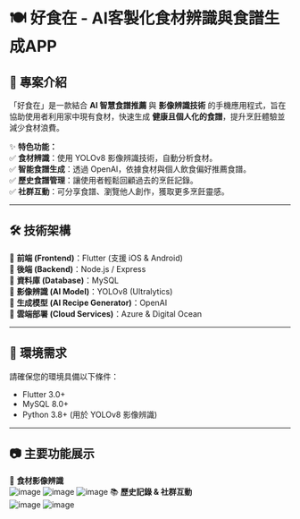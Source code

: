 # 🍽️ 好食在 - AI客製化食材辨識與食譜生成APP

## 📌 專案介紹
「好食在」是一款結合 **AI 智慧食譜推薦** 與 **影像辨識技術** 的手機應用程式，旨在協助使用者利用家中現有食材，快速生成 **健康且個人化的食譜**，提升烹飪體驗並減少食材浪費。

✨ **特色功能：**  
✅ **食材辨識**：使用 YOLOv8 影像辨識技術，自動分析食材。  
✅ **智能食譜生成**：透過 OpenAI，依據食材與個人飲食偏好推薦食譜。  
✅ **歷史食譜管理**：讓使用者輕鬆回顧過去的烹飪記錄。  
✅ **社群互動**：可分享食譜、瀏覽他人創作，獲取更多烹飪靈感。  

---

## 🛠️ 技術架構
📌 **前端 (Frontend)**：Flutter (支援 iOS & Android)  
📌 **後端 (Backend)**：Node.js / Express  
📌 **資料庫 (Database)**：MySQL  
📌 **影像辨識 (AI Model)**：YOLOv8 (Ultralytics)  
📌 **生成模型 (AI Recipe Generator)**：OpenAI  
📌 **雲端部署 (Cloud Services)**：Azure & Digital Ocean  

---

## 🚀 環境需求

請確保您的環境具備以下條件：  
- Flutter 3.0+  
- MySQL 8.0+  
- Python 3.8+ (用於 YOLOv8 影像辨識)  

---

## 📷 主要功能展示
🚀 **食材影像辨識**  
![image](https://drive.google.com/file/d/1PZcJsHaegufhCosF_FTOS4l_j-Jg082x/view?usp=sharing)
![image](https://drive.google.com/file/d/1GFR5T-F-w97OqtmsmPwaQudXXgRdMKO8/view?usp=sharing)
![image](https://drive.google.com/file/d/1OHmdWL8I4Hw5wahXvrfYiv4drSJpH5qD/view?usp=sharing)
📚 **歷史記錄 & 社群互動**  
![image](https://drive.google.com/file/d/1VPUVFh-4cCuyIXF1dMLCglfu-vrKq58E/view?usp=sharing)
![image](https://drive.google.com/file/d/1nVBm78NEynsV13SksvqZj15DJxhH2gAK/view?usp=sharing)

